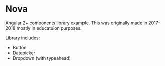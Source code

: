 # Nova

Angular 2+ components library example. This was originally made in 2017-2018 mostly in educatuion purposes.

Library includes:

  - Button
  - Datepicker
  - Dropdown (with typeahead)

